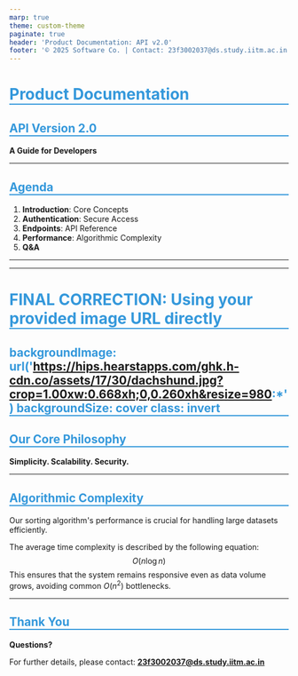 ```yaml
---
marp: true
theme: custom-theme
paginate: true
header: 'Product Documentation: API v2.0'
footer: '© 2025 Software Co. | Contact: 23f3002037@ds.study.iitm.ac.in'
---
```


<!-- _class: lead -->
# Product Documentation
## API Version 2.0
**A Guide for Developers**

---

<style>
:root {
  --color-background: #f0f4f8;
  --color-foreground: #2c3e50;
  --color-highlight: #3498db;
}
h1, h2 {
  color: var(--color-highlight);
  border-bottom: 2px solid currentColor;
}
section {
    background-color: var(--color-background);
    color: var(--color-foreground);
    font-family: 'Segoe UI', Tahoma, Geneva, Verdana, sans-serif;
}
</style>

## Agenda

1.  **Introduction**: Core Concepts
2.  **Authentication**: Secure Access
3.  **Endpoints**: API Reference
4.  **Performance**: Algorithmic Complexity
5.  **Q&A**

---
---
# FINAL CORRECTION: Using your provided image URL directly
backgroundImage: url('https://hips.hearstapps.com/ghk.h-cdn.co/assets/17/30/dachshund.jpg?crop=1.00xw:0.668xh;0,0.260xh&resize=980:*')
backgroundSize: cover
class: invert
---

## Our Core Philosophy
**Simplicity. Scalability. Security.**

---

<style scoped>
section.invert {
  color: #fff;
  text-shadow: 2px 2px 8px #000;
}
section.invert h2 {
    color: #fff;
    border-bottom-color: #fff;
}
</style>

## Algorithmic Complexity

Our sorting algorithm's performance is crucial for handling large datasets efficiently.

The average time complexity is described by the following equation:
$$
O(n \log n)
$$
This ensures that the system remains responsive even as data volume grows, avoiding common $O(n^2)$ bottlenecks.

---

## Thank You

**Questions?**

For further details, please contact:
**23f3002037@ds.study.iitm.ac.in**

